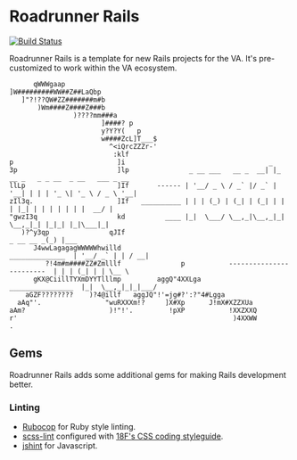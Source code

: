 # Roadrunner Rails
[![Build Status](https://travis-ci.org/department-of-veterans-affairs/roadrunner-rails.svg?branch=master)](https://travis-ci.org/department-of-veterans-affairs/roadrunner-rails)

Roadrunner Rails is a template for new Rails projects for the VA. It's pre-customized to work within the VA ecosystem.

```                               
      qWWWgaap                    
]W#########WW##Z##LaQbp           
   ]"?!??QW#ZZ#######m#b          
       )Wm####Z####Z###b          
                )????mm###a
                       ]####? p
                       y?Y?Y(   p
                       w####ZcL]T___$
                         ^<iQrcZZZr-'
                          :klf
p                          ]i                                    _
3p                         ]lp               _ __ ___   __ _  __| |_ __ _   _ _ __  _ __   ___ _ __
llLp                       ]If       ------ | '__/ _ \ / _` |/ _` | '__| | | | '_ \| '_ \ / _ \ '__|
zIl3q.                     ]If   __________ | | | (_) | (_| | (_| | |  | |_| | | | | | | |  __/ |
"gwzI3q                    kd          ____ |_|  \___/ \__,_|\__,_|_|   \__,_|_| |_|_| |_|\___|_|
   )?^y3qp               qJIf                                                     _ __ __ _(_) |___
      J4wwLagagagWWWWWhwilld                                     ______________  | '__/ _` | | / __|
         ?!4m#m####ZZ#Zmlllf               p           ------------------------  | | | (_| | | \__ \
      gKX@CiillTYXmDYYTlllmp         aggQ"4XXLga               ________________  |_|  \__,_|_|_|___/
    aGZF????????    )?4@illf   aggJQ"!'=jg#?':?"4#Lgga
  aAq"'.                "wuRXXXm!?     ]X#Xp      J!mX#XZZXUa
aAm?                     )!"!'.         !pXP           !XXZXXQ
r'                                                      )4XXWW
.
```

## Gems
Roadrunner Rails adds some additional gems for making Rails development better.

### Linting
- [Rubocop](https://github.com/bbatsov/rubocop) for Ruby style linting.
- [scss-lint](https://github.com/brigade/scss-lint) configured with [18F's CSS coding styleguide](https://pages.18f.gov/frontend/css-coding-styleguide/).
- [jshint](https://github.com/damian/jshint) for Javascript.